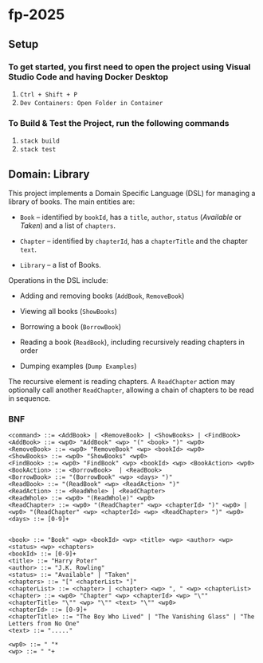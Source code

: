 # fp-2025

## Setup

### To get started, you first need to open the project using Visual Studio Code and having Docker Desktop
1. `Ctrl + Shift + P`
2. `Dev Containers: Open Folder in Container`

### To Build & Test the Project, run the following commands
1. `stack build`
2. `stack test`

## Domain: Library

This project implements a Domain Specific Language (DSL) for managing a library of books.
The main entities are:

- `Book` – identified by `bookId`, has a `title`, `author`, `status` (*Available* or *Taken*) and a list of `chapters`.

- `Chapter` – identified by `chapterId`, has a `chapterTitle` and the chapter `text`.

- `Library` – a list of Books.

Operations in the DSL include:

- Adding and removing books (`AddBook`, `RemoveBook`)

- Viewing all books (`ShowBooks`)

- Borrowing a book (`BorrowBook`)

- Reading a book (`ReadBook`), including recursively reading chapters in order

- Dumping examples (`Dump Examples`)

The recursive element is reading chapters. A `ReadChapter` action may optionally call another `ReadChapter`, allowing a chain of chapters to be read in sequence.

### BNF

```
<command> ::= <AddBook> | <RemoveBook> | <ShowBooks> | <FindBook>
<AddBook> ::= <wp0> "AddBook" <wp> "(" <book> ")" <wp0>
<RemoveBook> ::= <wp0> "RemoveBook" <wp> <bookId> <wp0>
<ShowBooks> ::= <wp0> "ShowBooks" <wp0>
<FindBook> ::= <wp0> "FindBook" <wp> <bookId> <wp> <BookAction> <wp0>
<BookAction> ::= <BorrowBook>  | <ReadBook>
<BorrowBook> ::= "(BorrowBook" <wp> <days> ")"
<ReadBook> ::= "(ReadBook" <wp> <ReadAction> ")"
<ReadAction> ::= <ReadWhole> | <ReadChapter>
<ReadWhole> ::= <wp0> "(ReadWhole)" <wp0>
<ReadChapter> ::= <wp0> "(ReadChapter" <wp> <chapterId> ")" <wp0> | <wp0> "(ReadChapter" <wp> <chapterId> <wp> <ReadChapter> ")" <wp0>
<days> ::= [0-9]+


<book> ::= "Book" <wp> <bookId> <wp> <title> <wp> <author> <wp> <status> <wp> <chapters>
<bookId> ::= [0-9]+
<title> ::= "Harry Poter"
<author> ::= "J.K. Rowling"
<status> ::= "Available" | "Taken"
<chapters> ::= "[" <chapterList> "]"
<chapterList> ::= <chapter> | <chapter> <wp> ", " <wp> <chapterList>
<chapter> ::= <wp0> "Chapter" <wp> <chapterId> <wp> "\"" <chapterTitle> "\"" <wp> "\"" <text> "\"" <wp0>
<chapterId> ::= [0-9]+
<chapterTitle> ::= "The Boy Who Lived" | "The Vanishing Glass" | "The Letters from No One"
<text> ::= "....."

<wp0> ::= " "*
<wp> ::= " "+
```